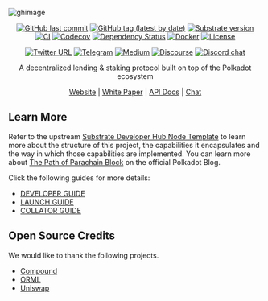 ![ghimage](https://user-images.githubusercontent.com/4702705/127602037-7ba2faf1-8459-493b-b1d6-2dc062aa6249.png)

<div align="center">

[![GitHub last commit](https://img.shields.io/github/last-commit/parallel-finance/parallel)](https://github.com/parallel-finance/parallel/commits/master)
[![GitHub tag (latest by date)](https://img.shields.io/github/v/tag/parallel-finance/parallel)](https://github.com/parallel-finance/parallel/tags)
[![Substrate version](https://img.shields.io/badge/Substrate-3.0.0-brightgreen?logo=Parity%20Substrate)](https://substrate.io/)
[![CI](https://github.com/parallel-finance/parallel/workflows/CI/badge.svg)](https://github.com/parallel-finance/parallel/actions)
[![Codecov](https://codecov.io/gh/parallel-finance/parallel/branch/master/graph/badge.svg)](https://codecov.io/gh/parallel-finance/parallel)
[![Dependency Status](https://deps.rs/repo/github/parallel-finance/parallel/status.svg)](https://deps.rs/repo/github/parallel-finance/parallel)
[![Docker](https://img.shields.io/docker/pulls/parallelfinance/parallel?logo=docker)](https://hub.docker.com/r/parallelfinance/parallel)
[![License](https://img.shields.io/github/license/parallel-finance/parallel?color=green)](https://github.com/parallel-finance/parallel/blob/master/LICENSE)

[![Twitter URL](https://img.shields.io/twitter/follow/ParallelFi?style=social)](https://twitter.com/ParallelFi)
[![Telegram](https://img.shields.io/badge/Telegram-gray?logo=telegram)](https://t.me/parallelfi_community)
[![Medium](https://img.shields.io/badge/Medium-gray?logo=medium)](https://parallelfinance.medium.com)
[![Discourse](https://img.shields.io/badge/Forum-gray?logo=discourse)](https://discourse.parallel.fi)
[![Discord chat][discord-badge]][discord-url]

</div>

<div align="center">

A decentralized lending & staking protocol built on top of the Polkadot ecosystem

[discord-badge]: https://img.shields.io/discord/830972820846018600.svg?logo=discord&style=flat-square
[discord-url]: https://discord.com/invite/buKKx4dySW

[Website](https://parallel.fi) |
[White Paper](https://docs.parallel.fi/white-paper) |
[API Docs](https://docs.parallel.fi) |
[Chat](https://discord.com/invite/buKKx4dySW)

</div>

## Learn More

Refer to the upstream
[Substrate Developer Hub Node Template](https://github.com/substrate-developer-hub/substrate-node-template)
to learn more about the structure of this project, the capabilities it encapsulates and the way in
which those capabilities are implemented. You can learn more about
[The Path of Parachain Block](https://polkadot.network/the-path-of-a-parachain-block/) on the
official Polkadot Blog.

Click the following guides for more details:

- [DEVELOPER GUIDE](https://github.com/parallel-finance/parallel/blob/master/docs/DEVELOPER-GUIDE.md)
- [LAUNCH GUIDE](https://github.com/parallel-finance/parallel/blob/master/docs/LAUNCH.md)
- [COLLATOR GUIDE](https://github.com/parallel-finance/parallel/blob/master/docs/COLLATOR.md)

## Open Source Credits

We would like to thank the following projects.

- [Compound](https://compound.finance)
- [ORML](https://github.com/open-web3-stack/open-runtime-module-library)
- [Uniswap](https://uniswap.org)
